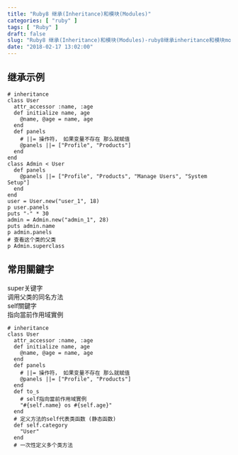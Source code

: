 ```yaml
---
title: "Ruby8 继承(Inheritance)和模块(Modules)"
categories: [ "ruby" ]
tags: [ "Ruby" ]
draft: false
slug: "Ruby8 继承(Inheritance)和模块(Modules)-ruby8继承inheritance和模块modules"
date: "2018-02-17 13:02:00"
---
```




## 继承示例

    # inheritance
    class User
      attr_accessor :name, :age
      def initialize name, age
        @name, @age = name, age
      end
      def panels
        # ||= 操作符， 如果变量不存在 那么就赋值
        @panels ||= ["Profile", "Products"]
      end
    end
    class Admin < User
      def panels
        @panels ||= ["Profile", "Products", "Manage Users", "System Setup"]
      end
    end
    user = User.new("user_1", 18)
    p user.panels
    puts "-" * 30
    admin = Admin.new("admin_1", 28)
    puts admin.name
    p admin.panels
    # 查看这个类的父类
    p Admin.superclass

## 常用關鍵字

super关键字  
调用父类的同名方法  
self關鍵字  
指向當前作用域實例

    # inheritance
    class User
      attr_accessor :name, :age
      def initialize name, age
        @name, @age = name, age
      end
      def panels
        # ||= 操作符， 如果变量不存在 那么就赋值
        @panels ||= ["Profile", "Products"]
      end
      def to_s
        # self指向當前作用域實例
        "#{self.name} os #{self.age}"
      end
      # 定义方法的self代表类函数 (静态函数)
      def self.category
        "User"
      end
      # 一次性定义多个类方法